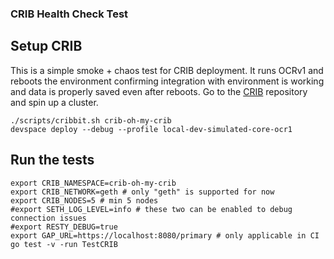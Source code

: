 ### CRIB Health Check Test

## Setup CRIB
This is a simple smoke + chaos test for CRIB deployment.
It runs OCRv1 and reboots the environment confirming integration with environment is working and data is properly saved even after reboots.
Go to the [CRIB](https://github.com/smartcontractkit/crib) repository and spin up a cluster.

```shell
./scripts/cribbit.sh crib-oh-my-crib
devspace deploy --debug --profile local-dev-simulated-core-ocr1
```

## Run the tests
```shell
export CRIB_NAMESPACE=crib-oh-my-crib
export CRIB_NETWORK=geth # only "geth" is supported for now
export CRIB_NODES=5 # min 5 nodes
#export SETH_LOG_LEVEL=info # these two can be enabled to debug connection issues
#export RESTY_DEBUG=true
export GAP_URL=https://localhost:8080/primary # only applicable in CI
go test -v -run TestCRIB
```